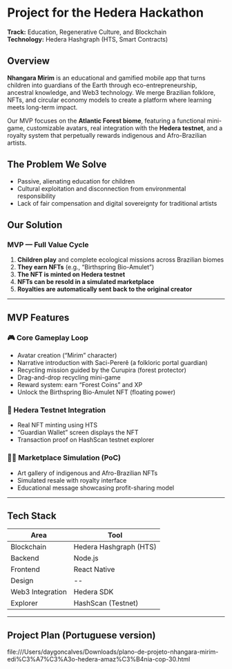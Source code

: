 # **Project for the Hedera Hackathon**  
**Track:** Education, Regenerative Culture, and Blockchain  
**Technology:** Hedera Hashgraph (HTS, Smart Contracts)

## Overview

**Nhangara Mirim** is an educational and gamified mobile app that turns children into guardians of the Earth through eco-entrepreneurship, ancestral knowledge, and Web3 technology. We merge Brazilian folklore, NFTs, and circular economy models to create a platform where learning meets long-term impact.

Our MVP focuses on the **Atlantic Forest biome**, featuring a functional mini-game, customizable avatars, real integration with the **Hedera testnet**, and a royalty system that perpetually rewards indigenous and Afro-Brazilian artists.

## The Problem We Solve

- Passive, alienating education for children
- Cultural exploitation and disconnection from environmental responsibility
- Lack of fair compensation and digital sovereignty for traditional artists

## Our Solution

### MVP — Full Value Cycle

1. **Children play** and complete ecological missions across Brazilian biomes  
2. **They earn NFTs** (e.g., “Birthspring Bio-Amulet”)  
3. **The NFT is minted on Hedera testnet**  
4. **NFTs can be resold in a simulated marketplace**  
5. **Royalties are automatically sent back to the original creator**

---

## MVP Features

### 🎮 Core Gameplay Loop
- Avatar creation (“Mirim” character)
- Narrative introduction with Saci-Pererê (a folkloric portal guardian)
- Recycling mission guided by the Curupira (forest protector)
- Drag-and-drop recycling mini-game
- Reward system: earn “Forest Coins” and XP
- Unlock the Birthspring Bio-Amulet NFT (floating power)

### 🔗 Hedera Testnet Integration
- Real NFT minting using HTS
- “Guardian Wallet” screen displays the NFT
- Transaction proof on HashScan testnet explorer

### 🧑‍🎨 Marketplace Simulation (PoC)
- Art gallery of indigenous and Afro-Brazilian NFTs
- Simulated resale with royalty interface
- Educational message showcasing profit-sharing model

---

## Tech Stack

| Area | Tool |
|------|------|
| Blockchain | Hedera Hashgraph (HTS) |
| Backend | Node.js |
| Frontend | React Native |
| Design | -- |
| Web3 Integration | Hedera SDK |
| Explorer | HashScan (Testnet) |

---

## Project Plan (Portuguese version)
file:///Users/daygoncalves/Downloads/plano-de-projeto-nhangara-mirim-edi%C3%A7%C3%A3o-hedera-amaz%C3%B4nia-cop-30.html
